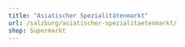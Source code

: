 ```yaml
---
title: "Asiatischer Spezialitätenmarkt"
url: /salzburg/asiatischer-spezialitaetenmarkt/
shop: Supermarkt
---
```

